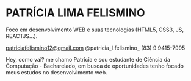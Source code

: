 # PATRÍCIA LIMA FELISMINO 

Foco em desenvolvimento WEB e suas tecnologias (HTML5, CSS3, JS, REACTJS...).

 patriciafelismino12@gmail.com       @patricia_l.felismino_             (83) 9 9415-7995

Hey, como vai? me chamo Patrícia e sou estudante de Ciência da Computação - Bacharelado, em busca de oportunidades tenho focado meus estudos no desenvolvimento web.
